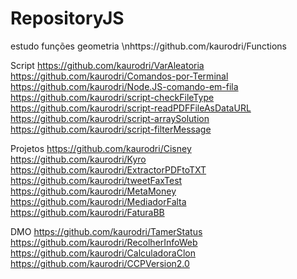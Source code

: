 # RepositoryJS

estudo funções geometria
\nhttps://github.com/kaurodri/Functions


Script
https://github.com/kaurodri/VarAleatoria
https://github.com/kaurodri/Comandos-por-Terminal
https://github.com/kaurodri/Node.JS-comando-em-fila
https://github.com/kaurodri/script-checkFileType
https://github.com/kaurodri/script-readPDFFileAsDataURL
https://github.com/kaurodri/script-arraySolution
https://github.com/kaurodri/script-filterMessage

Projetos
https://github.com/kaurodri/Cisney
https://github.com/kaurodri/Kyro
https://github.com/kaurodri/ExtractorPDFtoTXT
https://github.com/kaurodri/tweetFaxTest
https://github.com/kaurodri/MetaMoney
https://github.com/kaurodri/MediadorFalta
https://github.com/kaurodri/FaturaBB

DMO
https://github.com/kaurodri/TamerStatus
https://github.com/kaurodri/RecolherInfoWeb
https://github.com/kaurodri/CalculadoraClon
https://github.com/kaurodri/CCPVersion2.0
